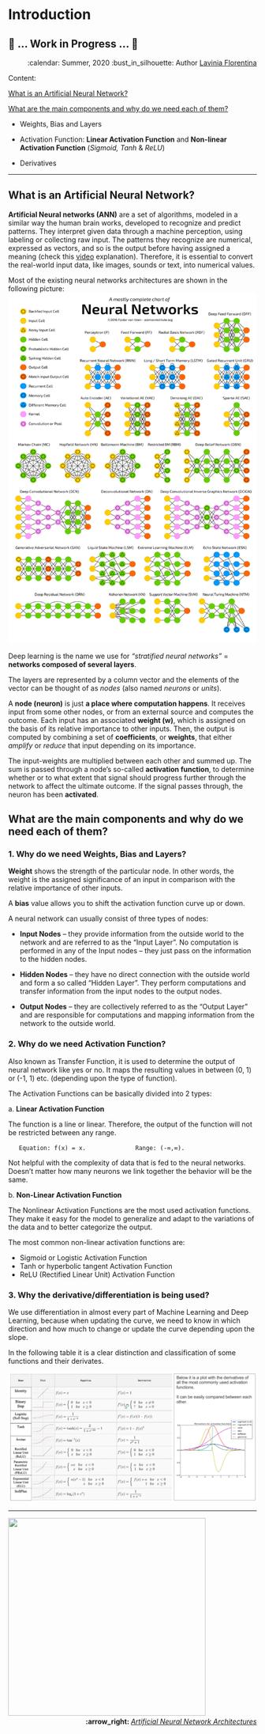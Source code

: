 # Introduction
## :construction: ... Work in Progress ... :construction:

<div align="right">
<p> :calendar: Summer, 2020
:bust_in_silhouette: Author <a href="https://github.com/laviniaflorentina"> Lavinia Florentina </a> </p>
</div>

Content:

[What is an Artificial Neural Network?](https://github.com/laviniaflorentina/Tutorials/blob/master/ArtificialNeuralNets/Introduction.md#what-is-an-artificial-neural-network)

[What are the main components and why do we need each of them?](https://github.com/laviniaflorentina/Tutorials/blob/master/ArtificialNeuralNets/Introduction.md#what-are-the-main-components-and-why-do-we-need-each-of-them)

- Weights, Bias and Layers

- Activation Function: **Linear Activation Function** and **Non-linear Activation Function** (_Sigmoid, Tanh_ & _ReLU_)

- Derivatives
    
----------------------------------

## What is an Artificial Neural Network?

**Artificial Neural networks (ANN)** are a set of algorithms, modeled in a similar way the human brain works, developed to recognize and predict patterns. They interpret given data through a machine perception, using labeling or collecting raw input. The patterns they recognize are numerical, expressed as vectors, and so is the output before having assigned a meaning (check this [video](https://www.youtube.com/watch?v=aircAruvnKk) explanation). 
Therefore, it is essential to convert the real-world input data, like images, sounds or text, into numerical values.

Most of the existing neural networks architectures are shown in the following picture:
![ANNs](https://github.com/UNT-RITS/Tutorials/blob/master/Basic_Python/images/ann1.png)

Deep learning is the name we use for _“stratified neural networks”_ = **networks composed of several layers**.

The layers are represented by a column vector and the elements of the vector can be thought of as _nodes_ (also named _neurons_ or _units_).

A **node (neuron)** is just **a place where computation happens**. It receives input from some other nodes, or from an external source and computes the outcome. Each input has an associated **weight (w)**, which is assigned on the basis of its relative importance to other inputs. Then, the output is computed by combining a set of **coefficients**, or **weights**, that either _amplify_ or _reduce_ that input depending on its importance. 

The input-weights are multiplied between each other and summed up. The sum is passed through a node’s so-called **activation function**, to determine whether or to what extent that signal should progress further through the network to affect the ultimate outcome. If the signal passes through, the neuron has been **activated**.

## What are the main components and why do we need each of them?

### 1. Why do we need Weights, Bias and Layers?

**Weight** shows the strength of the particular node. In other words, the weight is the assigned significance of an input in comparison with the relative importance of other inputs.

A **bias** value allows you to shift the activation function curve up or down.

A neural network can usually consist of three types of nodes:

   - **Input Nodes** – they provide information from the outside world to the network and are referred to as the “Input Layer”. No computation is performed in any of the Input nodes – they just pass on the information to the hidden nodes.

   - **Hidden Nodes** – they have no direct connection with the outside world and form a so called “Hidden Layer”. They perform computations and transfer information from the input nodes to the output nodes.

   - **Output Nodes** – they are collectively referred to as the “Output Layer” and are responsible for computations and mapping information from the network to the outside world.

### 2. Why do we need Activation Function?

Also known as Transfer Function, it is used to determine the output of neural network like yes or no. It maps the resulting values in between (0, 1) or (-1, 1) etc. (depending upon the type of function).

The Activation Functions can be basically divided into 2 types:

a. **Linear Activation Function**

The function is a line or linear. Therefore, the output of the function will not be restricted between any range.

       Equation: f(x) = x.              Range: (-∞,∞).

Not helpful with the complexity of data that is fed to the neural networks. Doesn’t matter how many neurons we link together the behavior will be the same.

b. **Non-Linear Activation Function**

The Nonlinear Activation Functions are the most used activation functions. They make it easy for the model to generalize and adapt to the variations of the data and to better categorize the output.

The most common non-linear activation functions are:

- Sigmoid or Logistic Activation Function 
- Tanh or hyperbolic tangent Activation Function
- ReLU (Rectified Linear Unit) Activation Function 

### 3. Why the derivative/differentiation is being used?

We use differentiation in almost every part of Machine Learning and Deep Learning, because when updating the curve, we need to know in which direction and how much to change or update the curve depending upon the slope. 

In the following table it is a clear distinction and classification of some functions and their derivates.

![ANNs](https://github.com/UNT-RITS/Tutorials/blob/master/Basic_Python/images/ann2.png)

--------------------------

<img align="centre" src="https://media.giphy.com/media/4T1Sf6UvSXYyLJ5tUS/giphy.gif" width="400" height="400">

<div align="right">
<b>:arrow_right:  </b> 
<a href="https://github.com/laviniaflorentina/Tutorials/blob/master/ArtificialNeuralNets/architectures.md#artificial-neural-networks-architectures" ><i>Artificial Neural Network Architectures</i></a> 
</div>  
